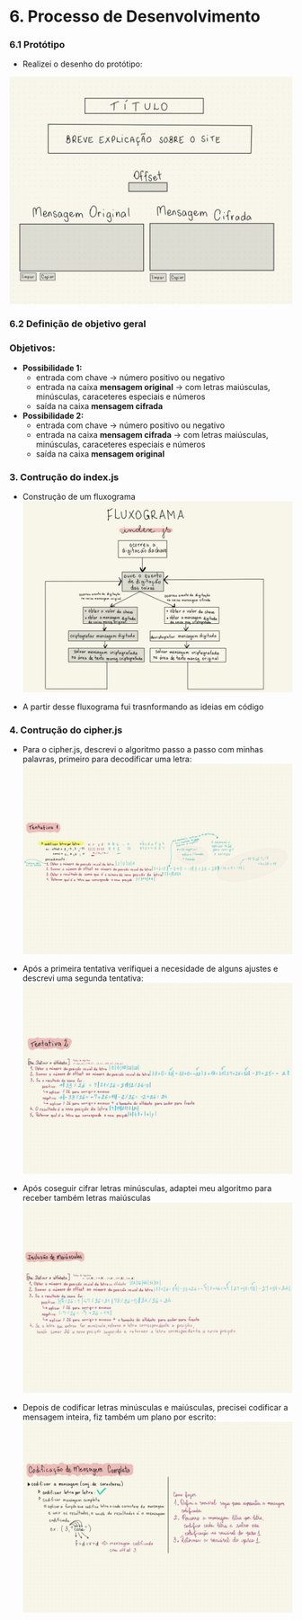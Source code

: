# 6. Processo de Desenvolvimento


### 6.1 Protótipo
- Realizei o desenho do protótipo:

![prototipo](./src/img/prototipo.jpg)

### 6.2 Definição de objetivo geral
### Objetivos:

- **Possibilidade 1:**
    - entrada com chave → número positivo ou negativo
    - entrada na caixa **mensagem original** → com letras maiúsculas, minúsculas, caraceteres especiais e números
    - saída na caixa **mensagem cifrada**
- **Possibilidade 2:**
    - entrada com chave → número positivo ou negativo
    - entrada na caixa **mensagem cifrada** → com letras maiúsculas, minúsculas, caraceteres especiais e números
    - saída na caixa **mensagem original**

### 3. Contrução do index.js
* Construção de um fluxograma
    ![FluxogramaDoIndex.js](./src/img/fluxograma1.jpg)

* A partir desse fluxograma fui trasnformando as ideias em código

### 4. Contrução do cipher.js
* Para o cipher.js, descrevi o algoritmo passo a passo com minhas palavras, primeiro para decodificar uma letra:
    ![Tentativa1](./src/img/tentativa1.jpg)

*  Após a primeira tentativa verifiquei a necesidade de alguns ajustes e descrevi uma segunda tentativa: 
    ![Tentativa2](./src/img/tentativa2.jpg)

* Após coseguir cifrar letras minúsculas, adaptei meu algoritmo para receber também letras maiúsculas
    ![Tentativa3](./src/img/tentativa3.jpg)

* Depois de codificar letras minúsculas e maiúsculas, precisei codificar a mensagem inteira, fiz também um plano por escrito:
    ![Tentativa4](./src/img/tentativa4.jpg)